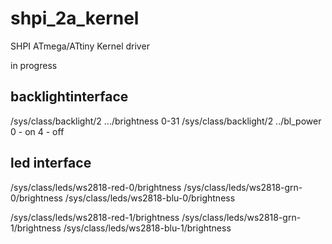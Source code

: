 # shpi_2a_kernel
SHPI ATmega/ATtiny Kernel driver


in progress


## backlightinterface

/sys/class/backlight/2 .../brightness     0-31
/sys/class/backlight/2 ../bl_power        0 - on  4 - off


## led interface


/sys/class/leds/ws2818-red-0/brightness
/sys/class/leds/ws2818-grn-0/brightness
/sys/class/leds/ws2818-blu-0/brightness

/sys/class/leds/ws2818-red-1/brightness
/sys/class/leds/ws2818-grn-1/brightness
/sys/class/leds/ws2818-blu-1/brightness
